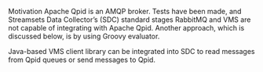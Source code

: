 Motivation
Apache Qpid is an AMQP broker. Tests have been made, and Streamsets Data Collector’s (SDC) standard stages RabbitMQ and VMS are not capable of integrating with Apache Qpid. Another approach, which is discussed below, is by using Groovy evaluator. 

Java-based VMS client library can be integrated into SDC to read messages from Qpid queues or send messages to Qpid.
